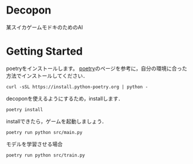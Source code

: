 # Decopon

某スイカゲームモドキのためのAI

Getting Started
===============

poetryをインストールします。
[poetry](https://python-poetry.org/docs/)のページを参考に，自分の環境に合った方法でインストールしてください．

```
curl -sSL https://install.python-poetry.org | python -
```

decoponを使えるようにするため，installします．

```
poetry install
```

installできたら，ゲームを起動しましょう．

```
poetry run python src/main.py
```

モデルを学習させる場合

```
poetry run python src/train.py
```
